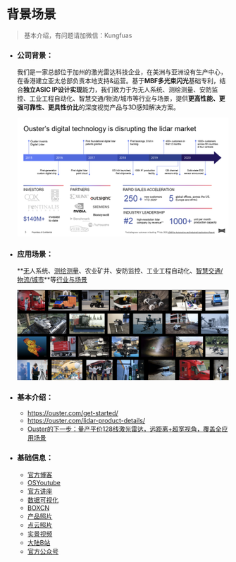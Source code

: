 # 背景场景

> 基本介绍，有问题请加微信：Kungfuas

- ### 公司背景：

  我们是一家总部位于加州的激光雷达科技企业，在美洲与亚洲设有生产中心，在香港建立亚太总部负责本地支持&运营。基于**MBF多光束闪光**基础专利，结合**独立ASIC IP设计实现**能力，我们致力于为无人系统、测绘测量、安防监控、工业工程自动化、智慧交通/物流/城市等行业与场景，提供**更高性能、更强可靠性、更具性价比**的深度视觉产品与3D感知解决方案。

  ![image-20210113145259515](background.assets/image-20201006202503193.png)

  

- ### 应用场景：

  **[无](/Drones)人系统、[测绘测量](/SMapping)、农业矿井、安防监控、工业工程自动化、[智慧交通/物流/城市](https://drive.weixin.qq.com/s?k=AEYARQeBAAYlRQyC1yAE4AvQanABU)**等[行业与场景](https://drive.weixin.qq.com/s?k=AEYARQeBAAYQGZQK45AE4AvQanABU) 

  ![[image-20200917194751343](https://ouster.oss-cn-shanghai.aliyuncs.com/customer_applications.zip)](background.assets/image-20200917194751343.png)

  

- ### 基本介绍：

  - https://ouster.com/get-started/
  - https://ouster.com/lidar-product-details/
  - [Ouster的下一步：量产平价128线激光雷达，远距离+超宽视角，覆盖全应用场景](https://m.gasgoo.com/news/70151304.html)

  

- ### 基础信息：

  - [官方博客](https://ouster.com/blog/)
  - [OSYoutube](https://www.youtube.com/channel/UCRB5JpLey3BA-1P9XyrErTA)            
  - [官方讲座](https://ouster.com/resources/webinars/)
  - [数据可视化](https://ouster.com/zh-cn/resources/lidar-sample-data/)
  - [BOXCN](https://ouster.ent.boxcn.net/folder/0)                
  - [产品照片](https://ouster.oss-cn-shanghai.aliyuncs.com/Ouster_product_photography.zip)
  - [点云照片](https://ouster.box.com/s/5db88cgb7z6hmsk4xj8u32erashebbyk)
  - [实景视频](https://ouster.box.com/s/nxk12awk4pdyqylkhfqhd3t2fwob6aef)            
  - [大陆B站](https://space.bilibili.com/522358013)
  - [官方公众号](https://mp.weixin.qq.com/mp/homepage?__biz=MzI3NjAzODM2NQ==&hid=1&sn=77770ea86f4a7c0c965abeeaaadd4dcd//)

